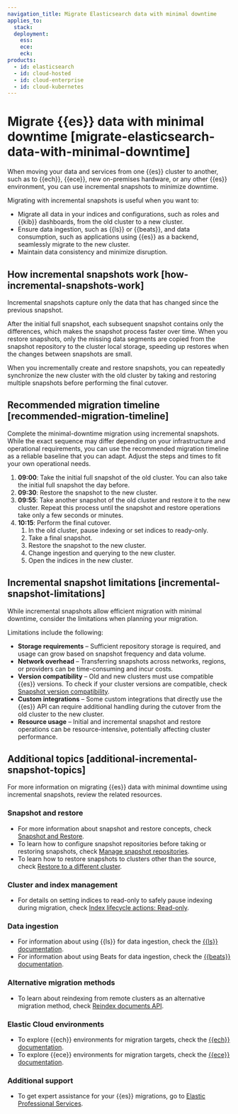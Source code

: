```yaml
---
navigation_title: Migrate Elasticsearch data with minimal downtime
applies_to:
  stack: 
  deployment:
    ess: 
    ece: 
    eck: 
products:
  - id: elasticsearch
  - id: cloud-hosted
  - id: cloud-enterprise
  - id: cloud-kubernetes
---
```


# Migrate {{es}} data with minimal downtime [migrate-elasticsearch-data-with-minimal-downtime]
When moving your data and services from one {{es}} cluster to another, such as to {{ech}}, {{ece}}, new on-premises hardware, or any other {{es}} environment, you can use incremental snapshots to minimize downtime. 

Migrating with incremental snapshots is useful when you want to:

* Migrate all data in your indices and configurations, such as roles and {{kib}} dashboards, from the old cluster to a new cluster.
* Ensure data ingestion, such as {{ls}} or {{beats}}, and data consumption, such as applications using {{es}} as a backend, seamlessly migrate to the new cluster.
* Maintain data consistency and minimize disruption.  

## How incremental snapshots work [how-incremental-snapshots-work]
Incremental snapshots capture only the data that has changed since the previous snapshot. 

After the initial full snapshot, each subsequent snapshot contains only the differences, which makes the snapshot process faster over time. When you restore snapshots, only the missing data segments are copied from the snapshot repository to the cluster local storage, speeding up restores when the changes between snapshots are small.

When you incrementally create and restore snapshots, you can repeatedly synchronize the new cluster with the old cluster by taking and restoring multiple snapshots before performing the final cutover.

## Recommended migration timeline [recommended-migration-timeline]
Complete the minimal-downtime migration using incremental snapshots. While the exact sequence may differ depending on your infrastructure and operational requirements, you can use the recommended migration timeline as a reliable baseline that you can adapt. Adjust the steps and times to fit your own operational needs.

1. **09:00**: Take the initial full snapshot of the old cluster. You can also take the initial full snapshot the day before.
2. **09:30**: Restore the snapshot to the new cluster.
3. **09:55**: Take another snapshot of the old cluster and restore it to the new cluster. Repeat this process until the snapshot and restore operations take only a few seconds or minutes.
4. **10:15**: Perform the final cutover.
    1. In the old cluster, pause indexing or set indices to ready-only.
    2. Take a final snapshot. 
    3. Restore the snapshot to the new cluster. 
    4. Change ingestion and querying to the new cluster. 
    5. Open the indices in the new cluster. 

## Incremental snapshot limitations [incremental-snapshot-limitations]
While incremental snapshots allow efficient migration with minimal downtime, consider the limitations when planning your migration.

Limitations include the following:
* **Storage requirements** – Sufficient repository storage is required, and usage can grow based on snapshot frequency and data volume.
* **Network overhead** – Transferring snapshots across networks, regions, or providers can be time-consuming and incur costs.
* **Version compatibility** – Old and new clusters must use compatible {{es}} versions. To check if your cluster versions are compatible, check [Snapshot version compatibility](/deploy-manage/tools/snapshot-and-restore.md#snapshot-restore-version-compatibility).
* **Custom integrations** – Some custom integrations that directly use the {{es}} API can require additional handling during the cutover from the old cluster to the new cluster.
* **Resource usage** – Initial and incremental snapshot and restore operations can be resource-intensive, potentially affecting cluster performance.

## Additional topics [additional-incremental-snapshot-topics]
For more information on migrating {{es}} data with minimal downtime using incremental snapshots, review the related resources. 

### Snapshot and restore
* For more information about snapshot and restore concepts, check [Snapshot and Restore](/deploy-manage/tools/snapshot-and-restore.md).
* To learn how to configure snapshot repositories before taking or restoring snapshots, check [Manage snapshot repositories](/deploy-manage/tools/snapshot-and-restore/manage-snapshot-repositories.md).
* To learn how to restore snapshots to clusters other than the source, check [Restore to a different cluster](/deploy-manage/tools/snapshot-and-restore/restore-snapshot.md#restore-different-cluster).

### Cluster and index management
* For details on setting indices to read-only to safely pause indexing during migration, check [Index lifecycle actions: Read-only](elasticsearch://reference/elasticsearch/index-lifecycle-actions/ilm-readonly.md).

### Data ingestion
* For information about using {{ls}} for data ingestion, check the [{{ls}} documentation](logstash://reference/index.md).
* For information about using Beats for data ingestion, check the [{{beats}} documentation](beats://reference/index.md).

### Alternative migration methods
* To learn about reindexing from remote clusters as an alternative migration method, check [Reindex documents API](https://www.elastic.co/docs/api/doc/elasticsearch/operation/operation-reindex).

### Elastic Cloud environments
* To explore {{ech}} environments for migration targets, check the [{{ech}} documentation](/deploy-manage/deploy/elastic-cloud/cloud-hosted.md).
* To explore {{ece}} environments for migration targets, check the [{{ece}} documentation](/deploy-manage/deploy/cloud-enterprise.md).

### Additional support
* To get expert assistance for your {{es}} migrations, go to [Elastic Professional Services](https://www.elastic.co/consulting).
